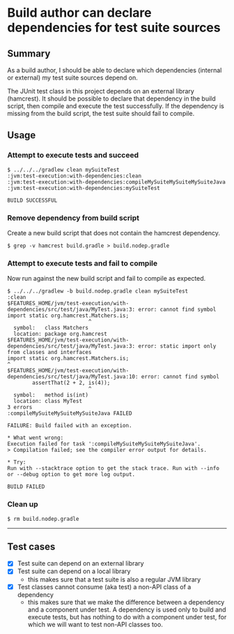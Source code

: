 # Build author can declare dependencies for test suite sources

## Summary
As a build author, I should be able to declare which dependencies (internal or external) my test suite sources depend on.

The JUnit test class in this project depends on an external library (hamcrest). It should be possible to declare that dependency in the build script, then compile and execute the test successfully. If the dependency is missing from the build script, the test suite should fail to compile.

## Usage

### Attempt to execute tests and succeed

    $ ../../../gradlew clean mySuiteTest
    :jvm:test-execution:with-dependencies:clean
    :jvm:test-execution:with-dependencies:compileMySuiteMySuiteMySuiteJava
    :jvm:test-execution:with-dependencies:mySuiteTest

    BUILD SUCCESSFUL


### Remove dependency from build script
Create a new build script that does not contain the hamcrest dependency.

    $ grep -v hamcrest build.gradle > build.nodep.gradle

### Attempt to execute tests and fail to compile
Now run against the new build script and fail to compile as expected.

    $ ../../../gradlew -b build.nodep.gradle clean mySuiteTest
    :clean
    $FEATURES_HOME/jvm/test-execution/with-dependencies/src/test/java/MyTest.java:3: error: cannot find symbol
    import static org.hamcrest.Matchers.is;
                              ^
      symbol:   class Matchers
      location: package org.hamcrest
    $FEATURES_HOME/jvm/test-execution/with-dependencies/src/test/java/MyTest.java:3: error: static import only from classes and interfaces
    import static org.hamcrest.Matchers.is;
    ^
    $FEATURES_HOME/jvm/test-execution/with-dependencies/src/test/java/MyTest.java:10: error: cannot find symbol
            assertThat(2 + 2, is(4));
                              ^
      symbol:   method is(int)
      location: class MyTest
    3 errors
    :compileMySuiteMySuiteMySuiteJava FAILED

    FAILURE: Build failed with an exception.

    * What went wrong:
    Execution failed for task ':compileMySuiteMySuiteMySuiteJava'.
    > Compilation failed; see the compiler error output for details.

    * Try:
    Run with --stacktrace option to get the stack trace. Run with --info or --debug option to get more log output.

    BUILD FAILED


### Clean up

    $ rm build.nodep.gradle

----

## Test cases
 - [x] Test suite can depend on an external library
 - [x] Test suite can depend on a local library
   - this makes sure that a test suite is also a regular JVM library
 - [x] Test classes cannot consume (aka test) a non-API class of a dependency
   - this makes sure that we make the difference between a dependency and a component under test. A dependency is used only to build and execute tests, but has nothing to do with a component under test, for which we will want to test non-API classes too.
